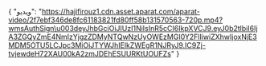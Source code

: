 {
  "ویدیو": "https://hajifirouz1.cdn.asset.aparat.com/aparat-video/2f7ebf346de8fc61183821fd80ff58b131570563-720p.mp4?wmsAuthSign\u003deyJhbGciOiJIUzI1NiIsInR5cCI6IkpXVCJ9.eyJ0b2tlbiI6IjA3ZGQyZmE4NmIzYjgzZDMyNTQwNzUyOWEzMGI0Y2FlIiwiZXhwIjoxNjE3MDM5OTU5LCJpc3MiOiJTYWJhIElkZWEgR1NJRyJ9.IC9Zj-tvjewdeH72XAU00kA2zmJDEhESUURKtUOUFZs"
}

